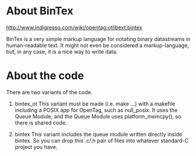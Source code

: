 About BinTex
============
http://www.indigresso.com/wiki/opentag:otlibext:bintex

BinTex is a very simple markup language for notating binary datastreams in human-readable text.  It might not even be considered a markup-language, but, in any case, it is a nice way to write data.

About the code
==============
There are two variants of the code.

1. bintex_ot
This variant must be made (i.e. make ...) with a makefile including a POSIX app for OpenTag, such as null_posix.  It uses the Queue Module, and the Queue Module uses platform_memcpy(), so there is shared code.

2. bintex
This variant includes the queue module written directly inside bintex.  So you can drop this .c/.h pair of files into whatever standard-C project you have.

